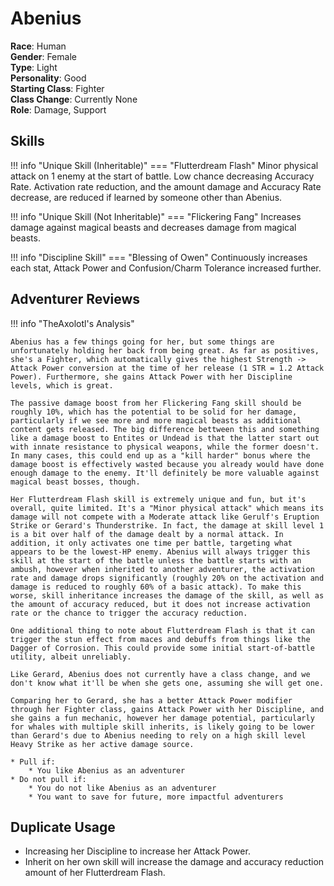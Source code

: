 # Abenius

**Race**: Human  
**Gender**: Female  
**Type**: Light  
**Personality**: Good  
**Starting Class**: Fighter  
**Class Change**: Currently None  
**Role**: Damage, Support

## Skills

!!! info "Unique Skill (Inheritable)"
    === "Flutterdream Flash"
        Minor physical attack on 1 enemy at the start of battle. Low chance decreasing Accuracy Rate. Activation rate reduction, and the amount damage and Accuracy Rate decrease, are reduced if learned by someone other than Abenius.

!!! info "Unique Skill (Not Inheritable)"
    === "Flickering Fang"
        Increases damage against magical beasts and decreases damage from magical beasts.

!!! info "Discipline Skill"
    === "Blessing of Owen"
    Continuously increases each stat, Attack Power and Confusion/Charm Tolerance increased further.

## Adventurer Reviews

!!! info "TheAxolotl's Analysis"

    Abenius has a few things going for her, but some things are unfortunately holding her back from being great. As far as positives, she's a Fighter, which automatically gives the highest Strength -> Attack Power conversion at the time of her release (1 STR = 1.2 Attack Power). Furthermore, she gains Attack Power with her Discipline levels, which is great.

    The passive damage boost from her Flickering Fang skill should be roughly 10%, which has the potential to be solid for her damage, particularly if we see more and more magical beasts as additional content gets released. The big difference bettween this and something like a damage boost to Entites or Undead is that the latter start out with innate resistance to physical weapons, while the former doesn't. In many cases, this could end up as a "kill harder" bonus where the damage boost is effectively wasted because you already would have done enough damage to the enemy. It'll definitely be more valuable against magical beast bosses, though.
    
    Her Flutterdream Flash skill is extremely unique and fun, but it's overall, quite limited. It's a "Minor physical attack" which means its damage will not compete with a Moderate attack like Gerulf's Eruption Strike or Gerard's Thunderstrike. In fact, the damage at skill level 1 is a bit over half of the damage dealt by a normal attack. In addition, it only activates one time per battle, targeting what appears to be the lowest-HP enemy. Abenius will always trigger this skill at the start of the battle unless the battle starts with an ambush, however when inherited to another adventurer, the activation rate and damage drops significantly (roughly 20% on the activation and damage is reduced to roughly 60% of a basic attack). To make this worse, skill inheritance increases the damage of the skill, as well as the amount of accuracy reduced, but it does not increase activation rate or the chance to trigger the accuracy reduction.

    One additional thing to note about Flutterdream Flash is that it can trigger the stun effect from maces and debuffs from things like the Dagger of Corrosion. This could provide some initial start-of-battle utility, albeit unreliably.

    Like Gerard, Abenius does not currently have a class change, and we don't know what it'll be when she gets one, assuming she will get one.

    Comparing her to Gerard, she has a better Attack Power modifier through her Fighter class, gains Attack Power with her Discipline, and she gains a fun mechanic, however her damage potential, particularly for whales with multiple skill inherits, is likely going to be lower than Gerard's due to Abenius needing to rely on a high skill level Heavy Strike as her active damage source.

    * Pull if:
        * You like Abenius as an adventurer
    * Do not pull if:
        * You do not like Abenius as an adventurer
        * You want to save for future, more impactful adventurers
    
## Duplicate Usage

* Increasing her Discipline to increase her Attack Power.
* Inherit on her own skill will increase the damage and accuracy reduction amount of her Flutterdream Flash.